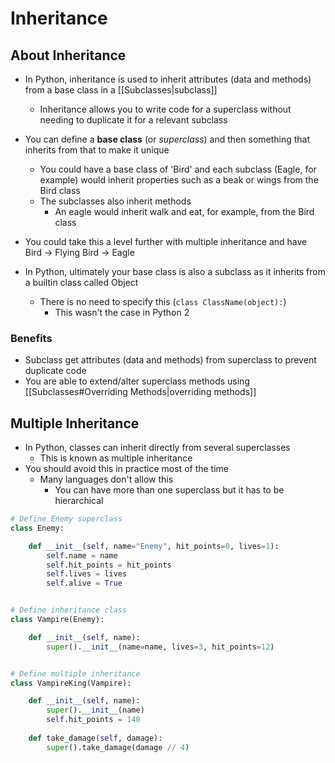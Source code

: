 # Inheritance

## About Inheritance
- In Python, inheritance is used to inherit attributes (data and methods) from a base class in a [[Subclasses|subclass]]
	- Inheritance allows you to write code for a superclass without needing to duplicate it for a relevant subclass
- You can define a **base class** (or *superclass*) and then something that inherits from that to make it unique
	- You could have a base class of 'Bird' and each subclass (Eagle, for example) would inherit properties such as a beak or wings from the Bird class
	- The subclasses also inherit methods
		- An eagle would inherit walk and eat, for example, from the Bird class
- You could take this a level further with multiple inheritance and have Bird $\rightarrow$ Flying Bird $\rightarrow$ Eagle

- In Python, ultimately your base class is also a subclass as it inherits from a builtin class called Object
	- There is no need to specify this (`class ClassName(object):`)
		- This wasn't the case in Python 2

### Benefits
- Subclass get attributes (data and methods) from superclass to prevent duplicate code
- You are able to extend/alter superclass methods using [[Subclasses#Overriding Methods|overriding methods]]

## Multiple Inheritance
- In Python, classes can inherit directly from several superclasses
	- This is known as multiple inheritance
- You should avoid this in practice most of the time
	- Many languages don't allow this
		- You can have more than one superclass but it has to be hierarchical

```python
# Define Enemy superclass
class Enemy:

    def __init__(self, name="Enemy", hit_points=0, lives=1):
        self.name = name
        self.hit_points = hit_points
        self.lives = lives
        self.alive = True


# Define inheritance class
class Vampire(Enemy):

    def __init__(self, name):
        super().__init__(name=name, lives=3, hit_points=12)


# Define multiple inheritance
class VampireKing(Vampire):

    def __init__(self, name):
        super().__init__(name)
        self.hit_points = 140
    
    def take_damage(self, damage):
        super().take_damage(damage // 4)
```